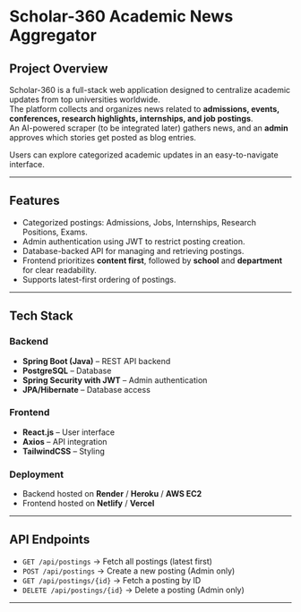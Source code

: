 # Scholar-360 Academic News Aggregator

## Project Overview
Scholar-360 is a full-stack web application designed to centralize academic updates from top universities worldwide.  
The platform collects and organizes news related to **admissions, events, conferences, research highlights, internships, and job postings**.  
An AI-powered scraper (to be integrated later) gathers news, and an **admin** approves which stories get posted as blog entries.  

Users can explore categorized academic updates in an easy-to-navigate interface.

---

## Features
- Categorized postings: Admissions, Jobs, Internships, Research Positions, Exams.
- Admin authentication using JWT to restrict posting creation.
- Database-backed API for managing and retrieving postings.
- Frontend prioritizes **content first**, followed by **school** and **department** for clear readability.
- Supports latest-first ordering of postings.

---

## Tech Stack
### Backend
- **Spring Boot (Java)** – REST API backend
- **PostgreSQL** – Database
- **Spring Security with JWT** – Admin authentication
- **JPA/Hibernate** – Database access

### Frontend
- **React.js** – User interface
- **Axios** – API integration
- **TailwindCSS** – Styling

### Deployment
- Backend hosted on **Render** / **Heroku** / **AWS EC2**  
- Frontend hosted on **Netlify** / **Vercel**  

---

## API Endpoints
- `GET /api/postings` → Fetch all postings (latest first)  
- `POST /api/postings` → Create a new posting (Admin only)  
- `GET /api/postings/{id}` → Fetch a posting by ID  
- `DELETE /api/postings/{id}` → Delete a posting (Admin only)  

---
